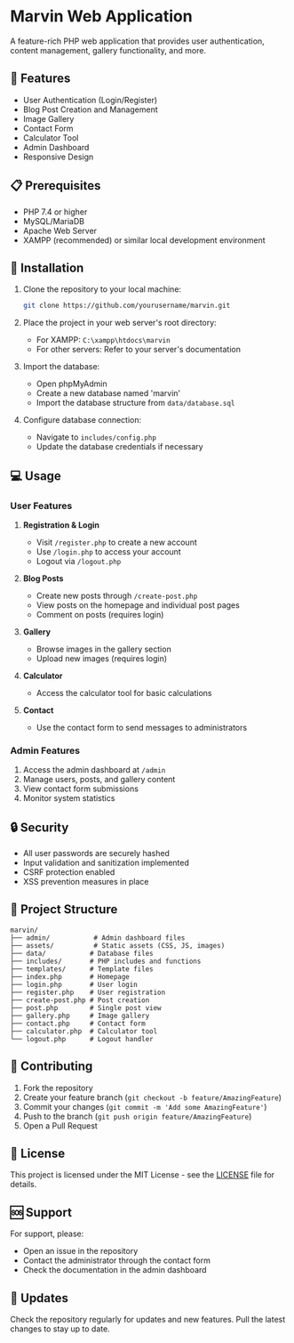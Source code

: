 # Marvin Web Application

A feature-rich PHP web application that provides user authentication, content management, gallery functionality, and more.

## 🚀 Features

- User Authentication (Login/Register)
- Blog Post Creation and Management
- Image Gallery
- Contact Form
- Calculator Tool
- Admin Dashboard
- Responsive Design

## 📋 Prerequisites

- PHP 7.4 or higher
- MySQL/MariaDB
- Apache Web Server
- XAMPP (recommended) or similar local development environment

## 🔧 Installation

1. Clone the repository to your local machine:
   ```bash
   git clone https://github.com/yourusername/marvin.git
   ```

2. Place the project in your web server's root directory:
   - For XAMPP: `C:\xampp\htdocs\marvin`
   - For other servers: Refer to your server's documentation

3. Import the database:
   - Open phpMyAdmin
   - Create a new database named 'marvin'
   - Import the database structure from `data/database.sql`

4. Configure database connection:
   - Navigate to `includes/config.php`
   - Update the database credentials if necessary

## 💻 Usage

### User Features

1. **Registration & Login**
   - Visit `/register.php` to create a new account
   - Use `/login.php` to access your account
   - Logout via `/logout.php`

2. **Blog Posts**
   - Create new posts through `/create-post.php`
   - View posts on the homepage and individual post pages
   - Comment on posts (requires login)

3. **Gallery**
   - Browse images in the gallery section
   - Upload new images (requires login)

4. **Calculator**
   - Access the calculator tool for basic calculations

5. **Contact**
   - Use the contact form to send messages to administrators

### Admin Features

1. Access the admin dashboard at `/admin`
2. Manage users, posts, and gallery content
3. View contact form submissions
4. Monitor system statistics

## 🔒 Security

- All user passwords are securely hashed
- Input validation and sanitization implemented
- CSRF protection enabled
- XSS prevention measures in place

## 📁 Project Structure

```
marvin/
├── admin/           # Admin dashboard files
├── assets/          # Static assets (CSS, JS, images)
├── data/           # Database files
├── includes/       # PHP includes and functions
├── templates/      # Template files
├── index.php       # Homepage
├── login.php       # User login
├── register.php    # User registration
├── create-post.php # Post creation
├── post.php        # Single post view
├── gallery.php     # Image gallery
├── contact.php     # Contact form
├── calculator.php  # Calculator tool
└── logout.php      # Logout handler
```

## 🤝 Contributing

1. Fork the repository
2. Create your feature branch (`git checkout -b feature/AmazingFeature`)
3. Commit your changes (`git commit -m 'Add some AmazingFeature'`)
4. Push to the branch (`git push origin feature/AmazingFeature`)
5. Open a Pull Request

## 📝 License

This project is licensed under the MIT License - see the [LICENSE](LICENSE) file for details.

## 🆘 Support

For support, please:
- Open an issue in the repository
- Contact the administrator through the contact form
- Check the documentation in the admin dashboard

## 🔄 Updates

Check the repository regularly for updates and new features. Pull the latest changes to stay up to date.